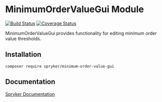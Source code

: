 # MinimumOrderValueGui Module
[![Build Status](https://travis-ci.org/spryker/minimum-order-value-gui.svg)](https://travis-ci.org/spryker/minimum-order-value-gui)
[![Coverage Status](https://coveralls.io/repos/github/spryker/minimum-order-value-gui/badge.svg)](https://coveralls.io/github/spryker/minimum-order-value-gui)

MinimumOrderValueGui provides functionality for editing minimum order value thresholds.

## Installation

```
composer require spryker/minimum-order-value-gui
```

## Documentation

[Spryker Documentation](https://academy.spryker.com/developing_with_spryker/module_guide/modules.html)
